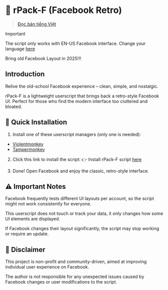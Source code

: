# 💾 rPack-F (Facebook Retro)
> [Đọc bản tiếng Việt](README_VI.md)

> [!IMPORTANT]  
> The script only works with EN-US Facebook interface.
> Change your language [here](https://www.facebook.com/settings/?tab=language)

Bring old Facebook Layout in 2025!!!
## Introduction
Relive the old-school Facebook experience – clean, simple, and nostalgic.

rPack-F is a lightweight userscript that brings back a retro-style Facebook UI. Perfect for those who find the modern interface too cluttered and bloated.

## 🚀 Quick Installation
1. Install one of these userscript managers (only one is needed):
 
 - <a href="https://violentmonkey.github.io/get-it/" target="_blank" rel="noopener noreferrer">Violentmonkey</a>
 - <a href="https://www.tampermonkey.net/" target="_blank" rel="noopener noreferrer">Tampermonkey</a>

2. Click this link to install the script:
👉 Install rPack-F script <a href="https://github.com/kennex666/rPack-F-Add-on/raw/refs/heads/main/fbretro.user.js" target="_blank" rel="noopener noreferrer">here</a>

3. Done! Open Facebook and enjoy the classic, retro-style interface.

## ⚠️ Important Notes
Facebook frequently tests different UI layouts per account, so the script might not work consistently for everyone.

This userscript does not touch or track your data, it only changes how some UI elements are displayed.

If Facebook changes their layout significantly, the script may stop working or require an update.

## 🧾 Disclaimer
This project is non-profit and community-driven, aimed at improving individual user experience on Facebook.

The author is not responsible for any unexpected issues caused by Facebook changes or user modifications to the script.

